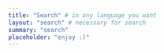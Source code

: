 ```yaml
---
title: "Search" # in any language you want
layout: "search" # necessary for search
summary: "search"
placeholder: "enjoy :)"
---
```


